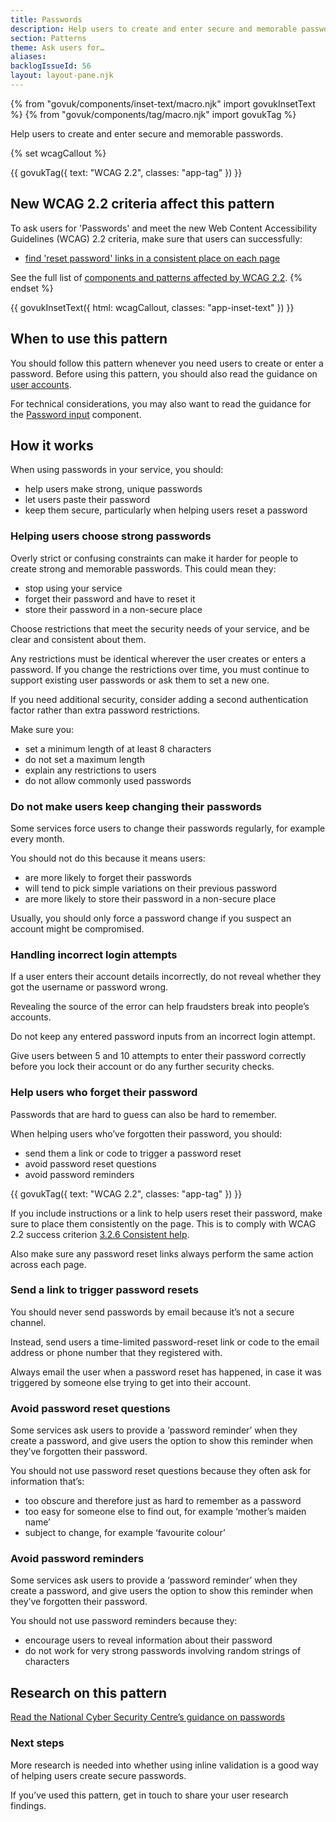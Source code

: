 ```yaml
---
title: Passwords
description: Help users to create and enter secure and memorable passwords
section: Patterns
theme: Ask users for…
aliases:
backlogIssueId: 56
layout: layout-pane.njk
---
```


{% from "govuk/components/inset-text/macro.njk" import govukInsetText %}
{% from "govuk/components/tag/macro.njk" import govukTag %}

Help users to create and enter secure and memorable passwords.

{% set wcagCallout %}

{{ govukTag({
  text: "WCAG 2.2",
  classes: "app-tag"
}) }}

## New WCAG 2.2 criteria affect this pattern

To ask users for 'Passwords' and meet the new Web Content Accessibility Guidelines (WCAG) 2.2 criteria, make sure that users can successfully:

- [find 'reset password' links in a consistent place on each page](/patterns/passwords/#wcag-consistent-reset)

See the full list of [components and patterns affected by WCAG 2.2](/accessibility/wcag-2.2/#components-and-patterns-affected-in-the-design-system).
{% endset %}

{{ govukInsetText({
  html: wcagCallout,
  classes: "app-inset-text"
}) }}

## When to use this pattern

You should follow this pattern whenever you need users to create or enter a password. Before using this pattern, you should also read the guidance on [user accounts](/patterns/create-accounts/).

For technical considerations, you may also want to read the guidance for the [Password input](/components/password-input/) component.

## How it works

When using passwords in your service, you should:

- help users make strong, unique passwords
- let users paste their password
- keep them secure, particularly when helping users reset a password

### Helping users choose strong passwords

Overly strict or confusing constraints can make it harder for people to create strong and memorable passwords. This could mean they:

- stop using your service
- forget their password and have to reset it
- store their password in a non-secure place

Choose restrictions that meet the security needs of your service, and be clear and consistent about them.

Any restrictions must be identical wherever the user creates or enters a password. If you change the restrictions over time, you must continue to support existing user passwords or ask them to set a new one.

If you need additional security, consider adding a second authentication factor rather than extra password restrictions.

Make sure you:

- set a minimum length of at least 8 characters
- do not set a maximum length
- explain any restrictions to users
- do not allow commonly used passwords

### Do not make users keep changing their passwords

Some services force users to change their passwords regularly, for example every month.

You should not do this because it means users:

- are more likely to forget their passwords
- will tend to pick simple variations on their previous password
- are more likely to store their password in a non-secure place

Usually, you should only force a password change if you suspect an account might be compromised.

### Handling incorrect login attempts

If a user enters their account details incorrectly, do not reveal whether they got the username or password wrong.

Revealing the source of the error can help fraudsters break into people’s accounts.

Do not keep any entered password inputs from an incorrect login attempt.

Give users between 5 and 10 attempts to enter their password correctly before you lock their account or do any further security checks.

### Help users who forget their password

Passwords that are hard to guess can also be hard to remember.

When helping users who’ve forgotten their password, you should:

- send them a link or code to trigger a password reset
- avoid password reset questions
- avoid password reminders

<div class="app-wcag-22" id="wcag-consistent-reset" role="note">
  {{ govukTag({
    text: "WCAG 2.2",
    classes: "app-tag"
  }) }}
  <p>If you include instructions or a link to help users reset their password, make sure to place them consistently on the page. This is to comply with WCAG 2.2 success criterion <a href="https://www.w3.org/WAI/WCAG22/Understanding/consistent-help.html">3.2.6 Consistent help</a>.</p>
</div>

Also make sure any password reset links always perform the same action across each page.

### Send a link to trigger password resets

You should never send passwords by email because it’s not a secure channel.

Instead, send users a time-limited password-reset link or code to the email address or phone number that they registered with.

Always email the user when a password reset has happened, in case it was triggered by someone else trying to get into their account.

### Avoid password reset questions

Some services ask users to provide a ‘password reminder’ when they create a password, and give users the option to show this reminder when they’ve forgotten their password.

You should not use password reset questions because they often ask for information that’s:

- too obscure and therefore just as hard to remember as a password
- too easy for someone else to find out, for example ‘mother’s maiden name’
- subject to change, for example ‘favourite colour’

### Avoid password reminders

Some services ask users to provide a ‘password reminder’ when they create a password, and give users the option to show this reminder when they’ve forgotten their password.

You should not use password reminders because they:

- encourage users to reveal information about their password
- do not work for very strong passwords involving random strings of characters

## Research on this pattern

[Read the National Cyber Security Centre’s guidance on passwords](https://www.ncsc.gov.uk/collection/passwords)

### Next steps

More research is needed into whether using inline validation is a good way of helping users create secure passwords.

If you’ve used this pattern, get in touch to share your user research findings.

